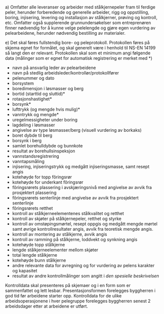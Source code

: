 a) Omfatter alle leveranser og arbeider med stålkjernepeler fram til ferdige peler, herunder forberedende og generelle arbeider, rigg og oppstilling, boring, injisering, levering og installasjon av stålkjerner, prøving og kontroll, etc.
Omfatter også supplerende grunnundersøkelser som entreprenøren finner nødvendig for å kunne velge pelelengde og gjøre egen vurdering av pelearbeidene, herunder nødvendig bestilling av materialer.

e) Det skal føres fullstendig bore- og peleprotokoll. Protokollen føres på skjema egnet for formålet, og skal generelt være i henhold til NS-EN 14199 så langt den er relevant.
Protokollen skal som et minimum angi følgende data (målinger som er egnet for automatisk registrering er merket med *)
-  navn på ansvarlig leder av pelearbeidene
-  navn på stedlig arbeidsleder/kontrollør/protokollfører
-  pelenummer og dato
-  borsystem
-  boredimensjon i løsmasser og berg
-  bortid (starttid og sluttid)*
-  rotasjonshastighet*
-  borsynk*
-  lufttrykk (og mengde hvis mulig)*
-  vanntrykk og mengde*
-  uregelmessigheter under boring
-  lagdeling i løsmasser
-  angivelse av type løsmasser/berg (visuell vurdering av borkaks)
-  boret dybde til berg
-  borsynk i berg
-  samlet borehulldybde og bunnkote
-  resultat av borehullsinspeksjon
-  vannstandsregistrering
-  vanntapsmåling
-  injisering, injiseringstrykk og medgått injiseringsmasse, samt resept angis
-  kotehøyde for topp fôringsrør
-    kotehøyde for underkant fôringsrør
-  fôringsrørets plassering i avskjæringsnivå med angivelse av avvik fra prosjektert plassering
-  fôringsrørets senterlinje med angivelse av avvik fra prosjektert senterlinje
-  fôringsrørets retthet
-  kontroll av stålkjerneelementenes stålkvalitet og retthet
-  kontroll av skjøter på stålkjernepeler, retthet og styrke
-  kontroll av omstøpingsmørtel, resept oppgis og medgått mengde mørtel samt øvrige kontrollresultater angis, avvik fra teoretisk mengde angis.
-  kontroll av montering av stålkjerne, avvik angis
-  kontroll av ramming på stålkjerne, loddvekt og synkning angis
-  kotehøyde topp stålkjerne
-  lengde stålkjerneelementer mellom skjøter
-  total lengde stålkjerne
-    kotehøyde bunn stålkjerne
-  andre relevante data for avregning og for vurdering av pelens karakter og kapasitet
-  resultat av andre kontrollmålinger som angitt i *den spesielle beskrivelsen*

Kontrolldata skal presenteres på skjemaer og i en form som er sammenfattet og lett lesbar. Presentasjonsformen forelegges byggherren i god tid før arbeidene starter opp.
Kontrolldata for de ulike arbeidsoperasjonene i hver pelegruppe forelegges byggherren senest 2 arbeidsdager etter at arbeidene er utført.

